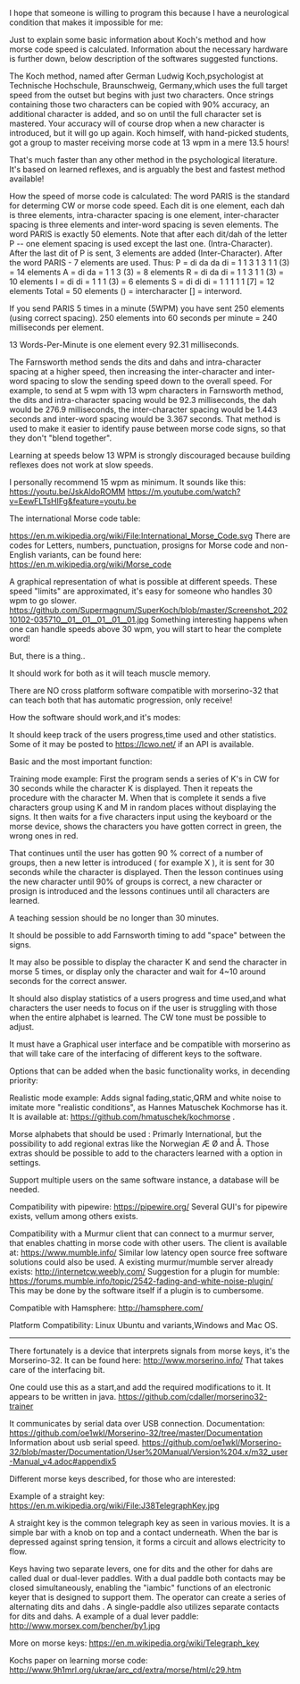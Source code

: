 I hope that someone is willing to program this because I have a neurological condition that makes it impossible for me:

Just to explain some basic information about Koch's method and how morse code speed is calculated. Information about the necessary hardware is further down, below description of the softwares suggested functions.

The Koch method, named after German Ludwig Koch,psychologist at Technische Hochschule, Braunschweig, Germany,which uses the full target speed from the outset but begins with just two characters. Once strings containing those two characters can be copied with 90% accuracy, an additional character is added, and so on until the full character set is mastered. Your accuracy will of course drop when a new character is introduced, but it will go up again.
Koch himself, with hand-picked students, got a group to master receiving morse code at 13 wpm in a mere 13.5 hours!

That's much faster than any other method in the psychological literature. It's based on learned reflexes, and is arguably the best and fastest method available!

How the speed of morse code is calculated: 
The word PARIS is the standard for determing CW or morse code speed. Each dit is one element, each dah is three elements, intra-character spacing is one element, inter-character spacing is three elements and inter-word spacing is seven elements. 
The word PARIS is exactly 50 elements. Note that after each dit/dah of the letter P -- one element spacing is used except the last one. (Intra-Character). After the last dit of P is sent, 3 elements are added (Inter-Character). After the word PARIS - 7 elements are used. Thus: P = di da da di = 1 1 3 1 3 1 1 (3) = 14 elements A = di da = 1 1 3 (3) = 8 elements R = di da di = 1 1 3 1 1 (3) = 10 elements I = di di = 1 1 1 (3) = 6 elements S = di di di = 1 1 1 1 1 [7] = 12 elements Total = 50 elements () = intercharacter [] = interword.

If you send PARIS 5 times in a minute (5WPM) you have sent 250 elements (using correct spacing). 250 elements into 60 seconds per minute = 240 milliseconds per element.

13 Words-Per-Minute is one element every 92.31 milliseconds. 

The Farnsworth method sends the dits and dahs and intra-character spacing at a higher speed, then increasing the inter-character and inter-word spacing to slow the sending speed down to the overall speed. For example, to send at 5 wpm with 13 wpm characters in Farnsworth method, the dits and intra-character spacing would be 92.3 milliseconds, the dah would be 276.9 milliseconds, the inter-character spacing would be 1.443 seconds and inter-word spacing would be 3.367 seconds.
That method is used to make it easier to identify pause between morse code signs, so that they don't "blend together".

Learning at speeds below 13 WPM is strongly discouraged because building reflexes does not work at slow speeds.

I personally recommend 15 wpm as minimum.
It sounds like this:
https://youtu.be/JskAldoROMM
https://m.youtube.com/watch?v=EewFLTsHlFg&feature=youtu.be

The international Morse code table:

https://en.m.wikipedia.org/wiki/File:International_Morse_Code.svg There are codes for Letters, numbers, punctuation, prosigns for Morse code and non-English variants, can be found here: https://en.m.wikipedia.org/wiki/Morse_code

A graphical representation of what is possible at different speeds. These speed "limits" are approximated, it's easy for someone who handles 30 wpm to go slower. https://github.com/Supermagnum/SuperKoch/blob/master/Screenshot_20210102-035710__01__01__01__01__01.jpg Something interesting happens when one can handle speeds above 30 wpm, you will start to hear the complete word!

But, there is a thing..

It should work for both as it will teach muscle memory.

There are NO cross platform software compatible with morserino-32 that can teach both that has automatic progression, only receive!

How the software should work,and it's modes:

It should keep track of the users progress,time used and other statistics. Some of it may be posted to https://lcwo.net/ if an API is available.

Basic and the most important function:

Training mode example: First the program sends a series of K's in CW for 30 seconds while the character K is displayed. 
Then it repeats the procedure with the character M. When that is complete it sends a five characters group using K and M in random places without displaying the signs. 
It then waits for a five characters input using the keyboard or the morse device, shows the characters you have gotten correct in green, the wrong ones in red.
 
That continues until the user has gotten 90 % correct of a number of groups, then a new letter is introduced ( for example X ), it is sent for 30 seconds while the character is displayed. Then the lesson continues using the new character until 90% of groups is correct, a new character or prosign is introduced and the lessons continues until all characters are learned.

A teaching session should be no longer than 30 minutes.

It should be possible to add Farnsworth timing to add "space" between the signs.

It may also be possible to display the character K and send the character in morse 5 times, or display only the character and wait for 4~10 around seconds for the correct answer.

It should also display statistics of a users progress and time used,and what characters the user needs to focus on if the user is struggling with those when the entire alphabet is learned.
The CW tone must be possible to adjust.

It must have a Graphical user interface and be compatible with morserino as that will take care of the interfacing of different keys to the software. 

Options that can be added when the basic functionality works, in decending priority:

Realistic mode example: Adds signal fading,static,QRM and white noise to imitate more "realistic conditions", as Hannes Matuschek Kochmorse has it. 
It is available at: https://github.com/hmatuschek/kochmorse . 

Morse alphabets that should be used : Primarly International, but the possibility to add regional extras like the Norwegian Æ Ø and Å. Those extras should be possible to add to the characters learned with a option in settings.

Support multiple users on the same software instance, a database will be needed.

Compatibility with pipewire: https://pipewire.org/ Several GUI's for pipewire exists, vellum among others exists.

Compatibility with a Murmur client that can connect to a murmur server, that enables chatting in morse code with other users. 
The client is available at: https://www.mumble.info/ Similar low latency open source free software solutions could also be used. A existing murmur/mumble server already exists: http://internetcw.weebly.com/ 
Suggestion for a plugin for mumble: https://forums.mumble.info/topic/2542-fading-and-white-noise-plugin/ 
This may be done by the software itself if a plugin is to cumbersome.

Compatible with Hamsphere: http://hamsphere.com/

Platform Compatibility: Linux Ubuntu and variants,Windows and Mac OS.

--------

There fortunately is a device that interprets signals from morse keys, it's the Morserino-32.
It can be found here: http://www.morserino.info/
That takes care of the interfacing bit.

One could use this as a start,and add the required modifications to it.
It appears to be written in java.
https://github.com/cdaller/morserino32-trainer

It communicates by serial data over USB connection. Documentation: https://github.com/oe1wkl/Morserino-32/tree/master/Documentation Information about usb serial speed. https://github.com/oe1wkl/Morserino-32/blob/master/Documentation/User%20Manual/Version%204.x/m32_user-Manual_v4.adoc#appendix5

Different morse keys described, for those who are interested:

Example of a straight key: https://en.m.wikipedia.org/wiki/File:J38TelegraphKey.jpg

A straight key is the common telegraph key as seen in various movies. It is a simple bar with a knob on top and a contact underneath. When the bar is depressed against spring tension, it forms a circuit and allows electricity to flow. 

Keys having two separate levers, one for dits and the other for dahs are called dual or dual-lever paddles. With a dual paddle both contacts may be closed simultaneously, enabling the "iambic" functions of an electronic keyer that is designed to support them. The operator can create a series of alternating dits and dahs . A single-paddle also utilizes separate contacts for dits and dahs. A example of a dual lever paddle: http://www.morsex.com/bencher/by1.jpg

More on morse keys: https://en.m.wikipedia.org/wiki/Telegraph_key

Kochs paper on learning morse code: http://www.9h1mrl.org/ukrae/arc_cd/extra/morse/html/c29.htm



